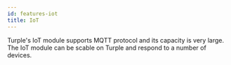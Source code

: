 ```yaml
---
id: features-iot
title: IoT
---
```


Turple's IoT module supports MQTT protocol and its capacity is very large. The IoT module can be scable on Turple and respond to a number of devices.